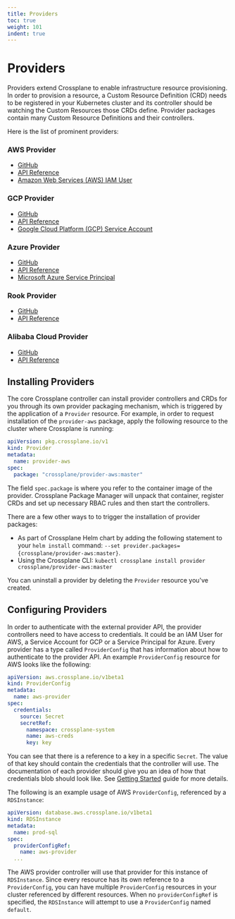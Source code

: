```yaml
---
title: Providers
toc: true
weight: 101
indent: true
---
```


# Providers

Providers extend Crossplane to enable infrastructure resource provisioning. In
order to provision a resource, a Custom Resource Definition (CRD) needs to be
registered in your Kubernetes cluster and its controller should be watching the
Custom Resources those CRDs define. Provider packages contain many Custom
Resource Definitions and their controllers.

Here is the list of prominent providers:

### AWS Provider

* [GitHub][provider-aws]
* [API Reference][aws-reference]
* [Amazon Web Services (AWS) IAM User]

### GCP Provider

* [GitHub][provider-gcp]
* [API Reference][gcp-reference]
* [Google Cloud Platform (GCP) Service Account]

### Azure Provider

* [GitHub][provider-azure]
* [API Reference][azure-reference]
* [Microsoft Azure Service Principal]

### Rook Provider

* [GitHub][provider-rook]
* [API Reference][rook-reference]

### Alibaba Cloud Provider

* [GitHub][provider-alibaba]
* [API Reference][alibaba-reference]

## Installing Providers

The core Crossplane controller can install provider controllers and CRDs for you
through its own provider packaging mechanism, which is triggered by the
application of a `Provider` resource. For example, in order to request
installation of the `provider-aws` package, apply the following resource to the
cluster where Crossplane is running:

```yaml
apiVersion: pkg.crossplane.io/v1
kind: Provider
metadata:
  name: provider-aws
spec:
  package: "crossplane/provider-aws:master"
```

The field `spec.package` is where you refer to the container image of the
provider. Crossplane Package Manager will unpack that container, register CRDs
and set up necessary RBAC rules and then start the controllers.

There are a few other ways to to trigger the installation of provider packages:

* As part of Crossplane Helm chart by adding the following statement to your
  `helm install` command: `--set
  provider.packages={crossplane/provider-aws:master}`.
* Using the Crossplane CLI: `kubectl crossplane install provider
  crossplane/provider-aws:master`

You can uninstall a provider by deleting the `Provider` resource
you've created.

## Configuring Providers

In order to authenticate with the external provider API, the provider
controllers need to have access to credentials. It could be an IAM User for AWS,
a Service Account for GCP or a Service Principal for Azure. Every provider has a
type called `ProviderConfig` that has information about how to authenticate to
the provider API. An example `ProviderConfig` resource for AWS looks like the
following:

```yaml
apiVersion: aws.crossplane.io/v1beta1
kind: ProviderConfig
metadata:
  name: aws-provider
spec:
  credentials:
    source: Secret
    secretRef:
      namespace: crossplane-system
      name: aws-creds
      key: key
```

You can see that there is a reference to a key in a specific `Secret`. The value
of that key should contain the credentials that the controller will use. The
documentation of each provider should give you an idea of how that credentials
blob should look like. See [Getting Started][getting-started] guide for more
details.

The following is an example usage of AWS `ProviderConfig`, referenced by a
`RDSInstance`:

```yaml
apiVersion: database.aws.crossplane.io/v1beta1
kind: RDSInstance
metadata:
  name: prod-sql
spec:
  providerConfigRef:
    name: aws-provider
  ...
```

The AWS provider controller will use that provider for this instance of
`RDSInstance`. Since every resource has its own reference to a `ProviderConfig`,
you can have multiple `ProviderConfig` resources in your cluster referenced by
different resources. When no `providerConfigRef` is specified, the `RDSInstance`
will attempt to use a `ProviderConfig` named `default`.

<!-- Named Links -->

[provider-aws]: https://github.com/crossplane/provider-aws
[aws-reference]: https://doc.crds.dev/github.com/crossplane/provider-aws
[provider-gcp]: https://github.com/crossplane/provider-gcp
[gcp-reference]: https://doc.crds.dev/github.com/crossplane/provider-gcp
[provider-azure]: https://github.com/crossplane/provider-azure
[azure-reference]: https://doc.crds.dev/github.com/crossplane/provider-azure
[provider-rook]: https://github.com/crossplane/provider-rook
[rook-reference]: https://doc.crds.dev/github.com/crossplane/provider-rook
[provider-alibaba]: https://github.com/crossplane/provider-alibaba
[alibaba-reference]: https://doc.crds.dev/github.com/crossplane/provider-alibaba
[getting-started]: ../getting-started/install-configure.md
[Google Cloud Platform (GCP) Service Account]: ../cloud-providers/gcp/gcp-provider.md
[Microsoft Azure Service Principal]: ../cloud-providers/azure/azure-provider.md
[Amazon Web Services (AWS) IAM User]: ../cloud-providers/aws/aws-provider.md
